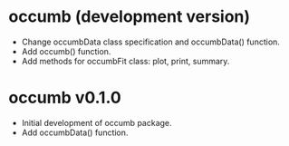 # occumb (development version)
* Change occumbData class specification and occumbData() function.
* Add occumb() function.
* Add methods for occumbFit class: plot, print, summary.

# occumb v0.1.0
* Initial development of occumb package.
* Add occumbData() function.

